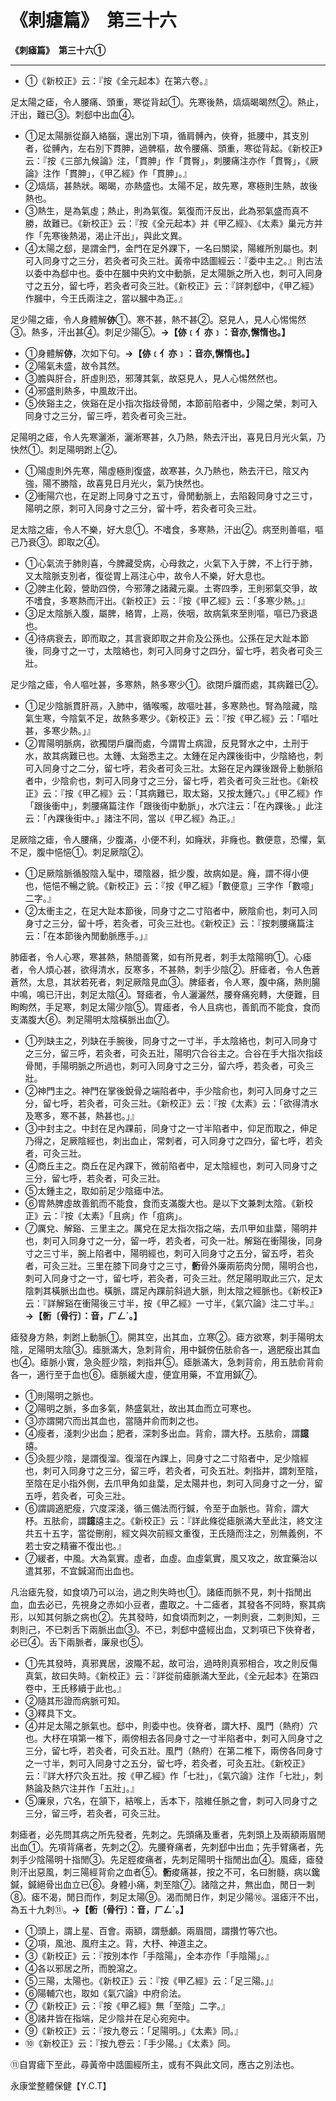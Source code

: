 # 《刺瘧篇》　第三十六



**《刺瘧篇》　第三十六①**


---
- ①《新校正》云：『按《全元起本》在第六卷。』


足太陽之瘧，令人腰痛、頭重，寒從背起①。先寒後熱，熇熇暍暍然②。熱止，汗出，難已③。刺郄中出血④。
- ①足太陽脈從巔入絡腦，還出別下項，循肩髆內，俠脊，抵腰中，其支別者，從髆內，左右別下貫胂，過髀樞，故令腰痛、頭重，寒從背起。《新校正》云：『按《三部九候論》注，「貫胂」作「貫臀」，刺腰痛注亦作「貫臀」，《厥論》注作「貫胂」，《甲乙經》作「貫胂」。』
- ②熇熇，甚熱狀。暍暍，亦熱盛也。太陽不足，故先寒，寒極則生熱，故後熱也。
- ③熱生，是為氣虛；熱止，則為氣復。氣復而汗反出，此為邪氣盛而真不勝，故難已。《新校正》云：『按《全元起本》并《甲乙經》、《太素》巢元方并作「先寒後熱渴，渴止汗出」，與此文異。
- ④太陽之郄，是謂金門，金門在足外踝下，一名曰關梁，陽維所別屬也。刺可入同身寸之三分，若灸者可灸三壯。黃帝中誥圖經云：『委中主之。』則古法以委中為郄中也。委中在膕中央約文中動脈，足太陽脈之所入也，刺可入同身寸之五分，留七呼，若灸者可灸三壯。《新校正》云：『詳刺郄中，《甲乙經》作膕中，今王氏兩注之，當以膕中為正。』


足少陽之瘧，令人身體解**㑊**①。寒不甚，熱不甚②。惡見人，見人心惕惕然③。熱多，汗出甚④。刺足少陽⑤。**→【㑊﹝亻亦﹞：音亦,懈惰也。】**
- ①身體解**㑊**，次如下句。**→【㑊﹝亻亦﹞：音亦,懈惰也。】**
- ②陽氣未盛，故令其然。
- ③膽與肝合，肝虛則恐，邪薄其氣，故惡見人，見人心惕然然也。
- ④邪盛則熱多，中風故汗出。
- ⑤俠谿主之，俠谿在足小指次指歧骨閒，本節前陷者中，少陽之榮，刺可入同身寸之三分，留三呼，若灸者可灸三壯。


足陽明之瘧，令人先寒灑淅，灑淅寒甚，久乃熱，熱去汗出，喜見日月光火氣，乃快然①。刺足陽明跗上②。
- ①陽虛則外先寒，陽虛極則復盛，故寒甚，久乃熱也，熱去汗已，陰又內強，陽不勝陰，故喜見日月光火，氣乃快然也。
- ②衝陽穴也，在足跗上同身寸之五寸，骨閒動脈上，去陷穀同身寸之三寸，陽明之原，刺可入同身寸之三分，留十呼，若灸者可灸三壯。


足太陰之瘧，令人不樂，好大息①。不嗜食，多寒熱，汗出②。病至則善嘔，嘔己乃衰③。即取之④。
- ①心氣流于肺則喜，今脾藏受病，心母救之，火氣下入于脾，不上行于肺，又太陰脈支別者，復從胃上鬲注心中，故令人不樂，好大息也。
- ②脾主化榖，營助四傍，今邪薄之諸藏元稟。土寄四季，王則邪氣交爭，故不嗜食，多寒熱而汗出。《新校正》云：『按《甲乙經》云：「多寒少熱。」』
- ③足太陰脈入腹，屬脾，絡胃，上鬲，俠咽，故病氣來至則嘔，嘔已乃衰退也。
- ④待病衰去，即而取之，其言衰即取之井俞及公孫也。公孫在足大趾本節後，同身寸之一寸，太陰絡也，刺可入同身寸之四分，留七呼，若灸者可灸三壯。


足少陰之瘧，令人嘔吐甚，多寒熱，熱多寒少①。欲閉戶牖而處，其病難已②。
- ①足少陰脈貫肝鬲，入肺中，循喉嚨，故嘔吐甚，多寒熱也。腎為陰藏，陰氣生寒，今陰氣不足，故熱多寒少。《新校正》云：『按《甲乙經》云：「嘔吐甚，多寒少熱。」』
- ②胃陽明脈病，欲獨閉戶牖而處，今謂胃土病證，反見腎水之中，土刑于水，故其病難已也。太鍾、太谿悉主之。太鍾在足內踝後街中，少陰絡也，刺可入同身寸之二分，留七呼，若灸者可灸三壯。太谿在足內踝後跟骨上動脈陷者中，少陰俞也，刺可入同身寸之三分，留七呼，若灸者可灸三壯也。《新校正》云：『按《甲乙經》云：「其病難已，取太谿，又按太鍾穴。」《甲乙經》作「跟後衝中」，刺腰痛篇注作「跟後街中動脈」，水穴注云：「在內踝後。」此注云：「內踝後街中。」諸注不同，當以《甲乙經》為正。』


足厥陰之瘧，令人腰痛，少腹滿，小便不利，如癃狀，非癃也。數便意，恐懼，氣不足，腹中悒悒①。刺足厥陰②。
- ①足厥陰脈循股陰入髦中，環陰器，抵少腹，故病如是。癃，謂不得小便也，悒悒不暢之貌。《新校正》云：『按《甲乙經》「數便意」三字作「數噫」二字。』
- ②太衝主之，在足大趾本節後，同身寸之二寸陷者中，厥陰俞也，刺可入同身寸之三分，留十呼，若灸者，可灸三壯也。《新校正》云：『按刺腰痛篇注云：「在本節後內閒動脈應手。」』


肺瘧者，令人心寒，寒甚熱，熱間善驚，如有所見者，刺手太陰陽明①。心瘧者，令人煩心甚，欲得清水，反寒多，不甚熱，刺手少陰②。肝瘧者，令人色蒼蒼然，太息，其狀若死者，刺足厥陰見血③。脾瘧者，令人寒，腹中痛，熱則腸中鳴，鳴已汗出，刺足太陰④。腎瘧者，令人灑灑然，腰脊痛宛轉，大便難，目眴眴然，手足寒，刺足太陽少陰⑤。胃瘧者，令人且病也，善飢而不能食，食而支滿腹大⑥。刺足陽明太陰橫脈出血⑦。
- ①列缺主之，列缺在手腕後，同身寸之一寸半，手太陰絡也，刺可入同身寸之三分，留三呼，若灸者，可灸五壯，陽明穴合谷主之。合谷在手大指次指歧骨閒，手陽明脈之所過也，刺可入同身寸之三分，留六呼，若灸者，可灸三壯。
- ②神門主之。神門在掌後銳骨之端陷者中，手少陰俞也，刺可入同身寸之三分，留七呼，若灸者，可灸三壯。《新校正》云：『按《太素》云：「欲得清水及寒多，寒不甚，熱甚也。」』
- ③中封主之。中封在足內踝前，同身寸之一寸半陷者中，仰足而取之，伸足乃得之，足厥陰經也，刺出血止，常刺者，可入同身寸之四分，留七呼，若灸者，可灸三壯。
- ④商丘主之。商丘在足內踝下，微前陷者中，足太陰經也，刺可入同身寸之三分，留七呼，若灸者，可灸三壯。
- ⑤太鍾主之，取如前足少陰瘧中法。
- ⑥胃熱脾虛故善飢而不能食，食而支滿腹大也。是以下文兼刺太陰。《新校正》云：『按《太素》「且病」作「疽病」。
- ⑦厲兌、解谿、三里主之。厲兌在足太指次指之端，去爪甲如韭葉，陽明井也，刺可入同身寸之一分，留一呼，若灸者，可灸一壯。解谿在衝陽後，同身寸之三寸半，腕上陷者中，陽明經也，刺可入同身寸之五分，留五呼，若灸者，可灸三壯。三里在膝下同身寸之三寸，**䯒**骨外廉兩筋肉分閒，陽明合也，刺可入同身寸之一寸，留七呼，若灸者，可灸三壯。然足陽明取此三穴，足太陰刺其橫脈出血也。橫脈，謂足內踝前斜過大脈，則太陰之經脈也。《新校正》云：『詳解谿在衝陽後三寸半，按《甲乙經》一寸半，《氣穴論》注二寸半。』**→【䯒〔骨行〕：音，ㄏㄥˊ。】**


瘧發身方熱，刺跗上動脈①。開其空，出其血，立寒②。瘧方欲寒，刺手陽明太陰，足陽明太陰③。瘧脈滿大，急刺背俞，用中鍼傍伍胠俞各一，適肥瘦出其血也④。瘧脈小實，急灸脛少陰，刺指井⑤。瘧脈滿大，急刺背俞，用五胠俞背俞各一，適行至于血也⑥。瘧脈緩大虛，便宜用藥，不宜用鍼⑦。
- ①則陽明之脈也。
- ②陽明之脈，多血多氣，熱盛氣壯，故出其血而立可寒也。
- ③亦謂開穴而出其血也，當隨井俞而刺之也。
- ④瘦者，淺刺少出血；肥者，深刺多出血。背俞，謂大杼。五胠俞，謂**譩**譆。
- ⑤灸脛少陰，是謂復溜。復溜在內踝上，同身寸之二寸陷者中，足少陰經也，刺可入同身寸之三分，留三呼，若灸者，可灸五壯。刺指井，謂刺至陰，至陰在足小指外側，去爪甲角如韭葉，足太陽井也，刺可入同身寸之一分，留五呼，若灸者，可灸三壯。
- ⑥謂調適肥瘦，穴度深淺，循三備法而行鍼，令至于血脈也。背俞，謂大杼。五胠俞，謂**譩**譆主之。《新校正》云：『詳此條從瘧脈滿大至此注，終文注共五十五字，當從刪削，經文與次前經文重復，王氏隨而注之，別無義例，不若士安之精審不復出也。』
- ⑦緩者，中風。大為氣實。虛者，血虛。血虛氣實，風又攻之，故宜藥治以遣其邪，不宜鍼瀉而出血也。


凡治瘧先發，如食頃乃可以治，過之則失時也①。諸瘧而脈不見，刺十指閒出血，血去必已，先視身之赤如小豆者，盡取之。十二瘧者，其發各不同時，察其病形，以知其何脈之病也②。先其發時，如食頃而刺之，一刺則衰，二刺則知，三刺則己，不已刺舌下兩脈出血③。不已，刺郄中盛經出血，又刺項已下俠脊者，必已④。舌下兩脈者，廉泉也⑤。
- ①先其發時，真邪異居，波隴不起，故可治，過時則真邪相合，攻之則反傷真氣，故曰失時。《新校正》云：『詳從前瘧脈滿大至此，《全元起本》在第四卷中，王氏移續于此也。』
- ②隨其形證而病脈可知。
- ③釋具下文。
- ④并足太陽之脈氣也。郄中，則委中也。俠脊者，謂大杼、風門（熱府）穴也。大杼在項第一椎下，兩傍相去各同身寸之一寸半陷者中，刺可入同身寸之三分，留七呼，若灸者，可灸五壯。風門（熱府）在第二椎下，兩傍各同身寸之一寸半，刺可入同身寸之五分，留七呼，若灸者，可灸五壯。《新校正》云：『詳大杼穴灸五壯。按《甲乙經》作「七壯」，《氣穴論》注作「七壯」，刺熱論及熱穴注并作「五壯」。』
- ⑤廉泉，穴名，在頷下，結喉上，舌本下，陰維任脈之會，刺可入同身寸之三分，留三呼，若灸者，可灸三壯。


刺瘧者，必先問其病之所先發者，先刺之。先頭痛及重者，先刺頭上及兩額兩眉閒出血①。先項背痛者，先刺之②。先腰脊痛者，先刺郄中出血；先手臂痛者，先刺手少陰陽明十指閒③。先足脛痠痛者，先刺足陽明十指閒出血④。風瘧，瘧發則汗出惡風，刺三陽經背俞之血者⑤。**䯒**痠痛甚，按之不可，名曰胕髓，病以鑱鍼，鍼絕骨出血立已⑥。身體小痛，刺至陰⑦。諸陰之井，無出血，閒日一刺⑧。瘧不渴，閒日而作，刺足太陽⑨。渴而閒日作，刺足少陽⑩。溫瘧汗不出，為五十九刺⑪。**→【䯒〔骨行〕：音，ㄏㄥˊ。】**
- ①頭上，謂上星、百會。兩額，謂懸顱。兩眉間，謂攢竹等穴也。
- ②項，風池、風府主之。背，大杼、神道主之。
- ③《新校正》云：『按別本作「手陰陽」，全本亦作「手陰陽」。』
- ④各以邪居之所，而脫瀉之。
- ⑤三陽，太陽也。《新校正》云：『按《甲乙經》云：「足三陽。」』
- ⑥陽輔穴也，取如《氣穴論》中府俞法。
- ⑦《新校正》云：『按《甲乙經》無「至陰」二字。』
- ⑧諸井皆在指端，足少陰并在足心宛宛中。
- ⑨《新校正》云：『按九卷云：「足陽明。」《太素》同。』
- ⑩《新校正》云：『按九卷云：「手少陽。」《太素》同。


⑪自胃瘧下至此，尋黃帝中誥圖經所主，或有不與此文同，應古之別法也。


永康堂整體保健【Y.C.T】


